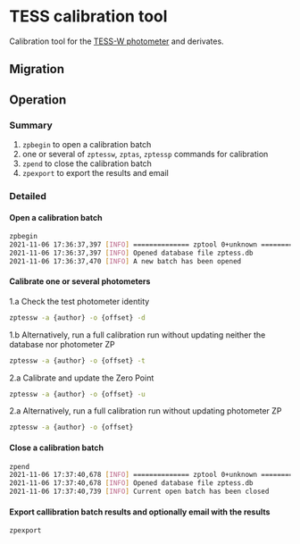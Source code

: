 # TESS calibration tool

Calibration tool for the [TESS-W photometer](https://tess.stars4all.eu/) and derivates.

## Migration

## Operation

### Summary

1. `zpbegin` to open a calibration batch
2. one or several of `zptessw`, `zptas`, `zptessp` commands for calibration
3. `zpend` to close the calibration batch
4. `zpexport` to export the results and email

### Detailed

#### Open a calibration batch
```bash
zpbegin
2021-11-06 17:36:37,397 [INFO] ============== zptool 0+unknown ==============
2021-11-06 17:36:37,397 [INFO] Opened database file zptess.db
2021-11-06 17:36:37,470 [INFO] A new batch has been opened
```

#### Calibrate one or several photometers

1.a Check the test photometer identity
```bash
zptessw -a {author} -o {offset} -d
````

1.b Alternatively, run a full calibration run without updating neither the database nor photometer ZP
```bash
zptessw -a {author} -o {offset} -t
````

2.a Calibrate and update the Zero Point
```bash
zptessw -a {author} -o {offset} -u
```

2.a Alternatively, run a full calibration run without updating photometer ZP
```bash
zptessw -a {author} -o {offset}
```

#### Close a calibration batch
```bash
zpend
2021-11-06 17:37:40,678 [INFO] ============== zptool 0+unknown ==============
2021-11-06 17:37:40,678 [INFO] Opened database file zptess.db
2021-11-06 17:37:40,739 [INFO] Current open batch has been closed
```
#### Export callibration batch results and optionally email with the results
```bash
zpexport
```